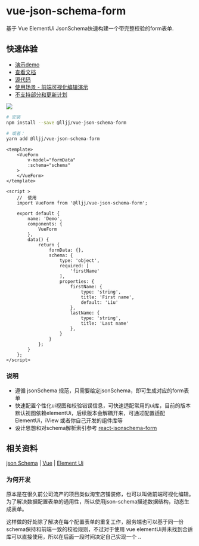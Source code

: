 # vue-json-schema-form
基于 Vue ElementUi JsonSchema快速构建一个带完整校验的form表单.

## 快速体验
* [演示demo](https://form.lljj.me/ "Vue JsonSchema Form Demo")
* [查看文档](https://vue-json-schema-form.lljj.me/ "Vue JsonSchema Docs")
* [源代码](https://github.com/liujunchina/vue-json-schema-form "Vue JsonSchema github")
* [使用场景 - 前端可视化编辑演示](https://lljj.me/page_demo/demo-1911/vue-editor.html#/editor)
* [不支持部分和更新计划](/zh/guide/todo.html)

![](https://7.luochongfei.top/vue-json-schema-form.gif?1)

``` bash
# 安装
npm install --save @lljj/vue-json-schema-form

# 或者：
yarn add @lljj/vue-json-schema-form
```

```vue
<template>
    <VueForm
        v-model="formData"
        :schema="schema"
    >
    </VueForm>
</template>

<script >
    //  使用
    import VueForm from '@lljj/vue-json-schema-form';

    export default {
        name: 'Demo',
        components: {
            VueForm
        },
        data() {
            return {
                formData: {},
                schema: {
                    type: 'object',
                    required: [
                        'firstName'
                    ],
                    properties: {
                        firstName: {
                            type: 'string',
                            title: 'First name',
                            default: 'Liu'
                        },
                        lastName: {
                            type: 'string',
                            title: 'Last name'
                        },
                    }
                }
            };
        }
    };
</script>
```

### 说明
* 遵循 jsonSchema 规范，只需要给定jsonSchema，即可生成对应的form表单
* 快速配置个性化ui视图和校验错误信息，可快速适配常用的ui库，目前的版本默认视图依赖elementUi，后续版本会解耦开来，可通过配置适配ElementUi，iView 或者你自己开发的组件库等
* 设计思想和对schema解析索引参考 [react-jsonschema-form](https://github.com/rjsf-team/react-jsonschema-form)

## 相关资料
[json Schema](https://json-schema.org/understanding-json-schema/index.html) |
[Vue](https://cn.vuejs.org/) |
[Element Ui](https://element.eleme.io/)

### 为何开发
原本是在很久前公司流产的项目类似淘宝店铺装修，也可以叫做前端可视化编辑。为了解决数据配置表单的通用性，所以使用json-schema描述数据结构，动态生成表单。

这样做的好处除了解决在每个配置表单的重复工作，服务端也可以基于同一份schema保持和前端一致的校验规则，不过对于使用 vue elementUi并未找到合适库可以直接使用，所以在后面一段时间决定自己实现一个 ..

